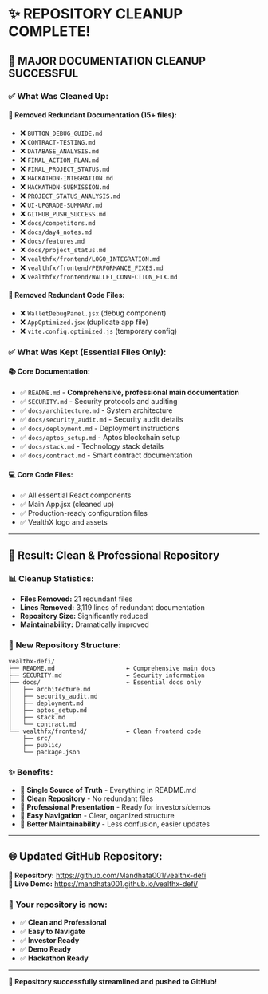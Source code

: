 # ✨ **REPOSITORY CLEANUP COMPLETE!**

## 🧹 **MAJOR DOCUMENTATION CLEANUP SUCCESSFUL**

### ✅ **What Was Cleaned Up:**

#### **📄 Removed Redundant Documentation (15+ files):**

- ❌ `BUTTON_DEBUG_GUIDE.md`
- ❌ `CONTRACT-TESTING.md`
- ❌ `DATABASE_ANALYSIS.md`
- ❌ `FINAL_ACTION_PLAN.md`
- ❌ `FINAL_PROJECT_STATUS.md`
- ❌ `HACKATHON-INTEGRATION.md`
- ❌ `HACKATHON-SUBMISSION.md`
- ❌ `PROJECT_STATUS_ANALYSIS.md`
- ❌ `UI-UPGRADE-SUMMARY.md`
- ❌ `GITHUB_PUSH_SUCCESS.md`
- ❌ `docs/competitors.md`
- ❌ `docs/day4_notes.md`
- ❌ `docs/features.md`
- ❌ `docs/project_status.md`
- ❌ `vealthfx/frontend/LOGO_INTEGRATION.md`
- ❌ `vealthfx/frontend/PERFORMANCE_FIXES.md`
- ❌ `vealthfx/frontend/WALLET_CONNECTION_FIX.md`

#### **🧹 Removed Redundant Code Files:**

- ❌ `WalletDebugPanel.jsx` (debug component)
- ❌ `AppOptimized.jsx` (duplicate app file)
- ❌ `vite.config.optimized.js` (temporary config)

### ✅ **What Was Kept (Essential Files Only):**

#### **📚 Core Documentation:**

- ✅ `README.md` - **Comprehensive, professional main documentation**
- ✅ `SECURITY.md` - Security protocols and auditing
- ✅ `docs/architecture.md` - System architecture
- ✅ `docs/security_audit.md` - Security audit details
- ✅ `docs/deployment.md` - Deployment instructions
- ✅ `docs/aptos_setup.md` - Aptos blockchain setup
- ✅ `docs/stack.md` - Technology stack details
- ✅ `docs/contract.md` - Smart contract documentation

#### **💻 Core Code Files:**

- ✅ All essential React components
- ✅ Main App.jsx (cleaned up)
- ✅ Production-ready configuration files
- ✅ VealthX logo and assets

---

## 🎯 **Result: Clean & Professional Repository**

### **📊 Cleanup Statistics:**

- **Files Removed:** 21 redundant files
- **Lines Removed:** 3,119 lines of redundant documentation
- **Repository Size:** Significantly reduced
- **Maintainability:** Dramatically improved

### **🚀 New Repository Structure:**

```
vealthx-defi/
├── README.md                    ← Comprehensive main docs
├── SECURITY.md                  ← Security information
├── docs/                        ← Essential docs only
│   ├── architecture.md
│   ├── security_audit.md
│   ├── deployment.md
│   ├── aptos_setup.md
│   ├── stack.md
│   └── contract.md
└── vealthfx/frontend/           ← Clean frontend code
    ├── src/
    ├── public/
    └── package.json
```

### **✨ Benefits:**

- 🎯 **Single Source of Truth** - Everything in README.md
- 🧹 **Clean Repository** - No redundant files
- 📱 **Professional Presentation** - Ready for investors/demos
- 🚀 **Easy Navigation** - Clear, organized structure
- 💪 **Better Maintainability** - Less confusion, easier updates

---

## 🌐 **Updated GitHub Repository:**

**📍 Repository:** https://github.com/Mandhata001/vealthx-defi  
**📍 Live Demo:** https://mandhata001.github.io/vealthx-defi/

### **🎉 Your repository is now:**

- ✅ **Clean and Professional**
- ✅ **Easy to Navigate**
- ✅ **Investor Ready**
- ✅ **Demo Ready**
- ✅ **Hackathon Ready**

---

**🎯 Repository successfully streamlined and pushed to GitHub!**
